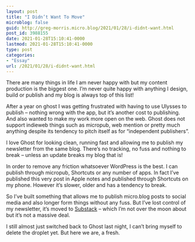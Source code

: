 ```yaml
---
layout: post
title: "I Didn’t Want To Move"
microblog: false
guid: http://greg-morris.micro.blog/2021/01/28/i-didnt-want.html
post_id: 3988155
date: 2021-01-28T15:10:41-0000
lastmod: 2021-01-28T15:10:41-0000
type: post
categories:
- "Essay"
url: /2021/01/28/i-didnt-want.html
---
```

<p>There are many things in life I am never happy with but my content production is the biggest one. I’m never quite happy with anything I design, build or publish and my blog is always top of this list!</p><p>After a year on ghost I was getting frustrated with having to use Ulysses to publish – nothing wrong with the app, but it’s another cost to publishing. And also wanted to make my work more open on the web. Ghost does not support indieweb things such as micropub, web mention or pretty much anything despite its tendency to pitch itself as for “independent publishers”.</p><p>I love Ghost for looking clean, running fast and allowing me to publish my newsletter from the same blog. There’s no tracking, no fuss and nothing to break – unless an update breaks my blog that is!</p><p>In order to remove any friction whatsoever WordPress is the best. I can publish through micropub, Shortcuts or any number of apps. In fact I’ve published this very post in Apple notes and published through Shortcuts on my phone. However it’s slower, older and has a tendency to break.</p><p>So I’ve built something that allows me to publish micro.blog posts to social media and also longer form things without any fuss. But I’ve lost control of my newsletter, it’s moved to <a href="https://gr36.substack.com">Substack</a> – which I’m not over the moon about but it’s not a massive deal.</p><p>I still almost just switched back to Ghost last night, I can’t bring myself to delete the droplet yet. But here we are, a fresh.</p>
